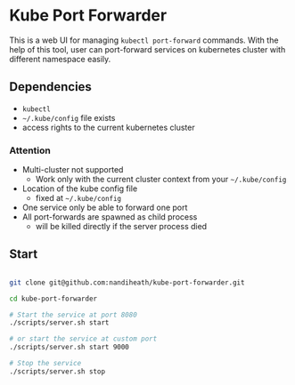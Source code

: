 # Kube Port Forwarder

This is a web UI for managing `kubectl port-forward` commands.
With the help of this tool, user can port-forward services on kubernetes cluster with different namespace easily.

## Dependencies

- `kubectl`
- `~/.kube/config` file exists
- access rights to the current kubernetes cluster

### Attention

- Multi-cluster not supported
  - Work only with the current cluster context from your `~/.kube/config`
- Location of the kube config file
  - fixed at `~/.kube/config`
- One service only be able to forward one port
- All port-forwards are spawned as child process
  - will be killed directly if the server process died

## Start

```bash

git clone git@github.com:nandiheath/kube-port-forwarder.git

cd kube-port-forwarder

# Start the service at port 8080
./scripts/server.sh start

# or start the service at custom port
./scripts/server.sh start 9000

# Stop the service
./scripts/server.sh stop

```